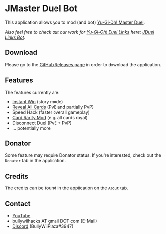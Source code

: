 # JMaster Duel Bot

This application allows you to mod (and bot) [Yu-Gi-Oh! Master Duel](https://store.steampowered.com/app/1449850/YuGiOh_Master_Duel).

*Also feel free to check out our work for [Yu-Gi-Oh! Duel Links](https://store.steampowered.com/app/601510/YuGiOh_Duel_Links) here: [JDuel Links Bot](../../../JDuel-Links-Bot).*

## Download
Please go to the [GitHub Releases page](../../releases/latest) in order to download the application.

## Features
The features currently are:
- [Instant Win](https://www.youtube.com/watch?v=7_rI8beVxaM) (story mode)
- [Reveal All Cards](https://www.youtube.com/watch?v=AK-TBbZb8gc) (PvE and partially PvP)
- Speed Hack (faster overall gameplay)
- [Card Rarity Mod](https://www.youtube.com/watch?v=d24A0XXhGMk) (e.g. all cards royal)
- Disconnect Duel (PvE + PvP)
- ... potentially more

## Donator
Some feature may require Donator status. If you're interested, check out the `Donator` tab in the application.

## Credits
The credits can be found in the application on the `About` tab.

## Contact

- [YouTube](https://www.youtube.com/user/BullyWiiPlaza)
- bullywiihacks AT gmail DOT com (E-Mail)
- [Discord](https://discord.gg/5JcvrUg) (BullyWiiPlaza#3947)